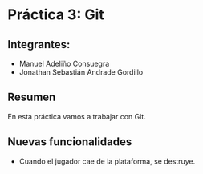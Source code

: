 # Práctica 3: Git
## Integrantes:
- Manuel Adeliño Consuegra
- Jonathan Sebastián Andrade Gordillo
## Resumen
En esta práctica vamos a trabajar con Git.
## Nuevas funcionalidades
- Cuando el jugador cae de la plataforma, se destruye.
